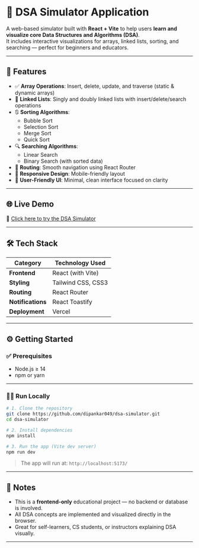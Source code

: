 # 🧮 DSA Simulator Application

A web-based simulator built with **React + Vite** to help users **learn and visualize core Data Structures and Algorithms (DSA)**.  
It includes interactive visualizations for arrays, linked lists, sorting, and searching — perfect for beginners and educators.

---

## 🚀 Features

- ✅ **Array Operations**: Insert, delete, update, and traverse (static & dynamic arrays)
- 🔁 **Linked Lists**: Singly and doubly linked lists with insert/delete/search operations
- 🔃 **Sorting Algorithms**:
  - Bubble Sort
  - Selection Sort
  - Merge Sort
  - Quick Sort
- 🔍 **Searching Algorithms**:
  - Linear Search
  - Binary Search (with sorted data)
- 🧭 **Routing**: Smooth navigation using React Router
- 📱 **Responsive Design**: Mobile-friendly layout
- 🎨 **User-Friendly UI**: Minimal, clean interface focused on clarity

---

## 🌐 Live Demo

🔗 [Click here to try the DSA Simulator](https://dsa-simulator-three.vercel.app/)

---

## 🛠️ Tech Stack

| Category          | Technology Used           |
|-------------------|----------------------------|
| **Frontend**       | React (with Vite)           |
| **Styling**        | Tailwind CSS, CSS3          |
| **Routing**        | React Router               |
| **Notifications**  | React Toastify             |
| **Deployment**     | Vercel                     |

---

## ⚙️ Getting Started

### ✅ Prerequisites

- Node.js ≥ 14  
- npm or yarn

---

### 🧑‍💻 Run Locally

```bash
# 1. Clone the repository
git clone https://github.com/dipankar049/dsa-simulator.git
cd dsa-simulator

# 2. Install dependencies
npm install

# 3. Run the app (Vite dev server)
npm run dev
```

> The app will run at: `http://localhost:5173/`

---

## 📌 Notes

- This is a **frontend-only** educational project — no backend or database is involved.
- All DSA concepts are implemented and visualized directly in the browser.
- Great for self-learners, CS students, or instructors explaining DSA visually.

---

